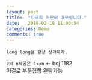 ```yaml
---
layout: post
title:  "지극히 저만의 메모입니다."
date:   2019-02-18 11:00:54
categories: Memo
comments: true
---
```


`long long을 항상 생각하자.`  

`2의 n제곱은 1<<n`  <- boj 1182  
이걸로 부분집합 완탐가능

